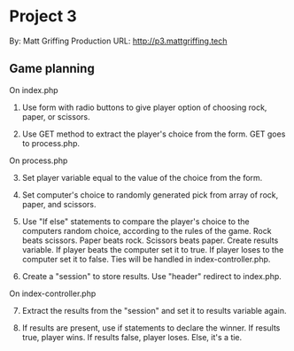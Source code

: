 # Project 3
By: Matt Griffing
Production URL: <http://p3.mattgriffing.tech>

## Game planning

On index.php

1. Use form with radio buttons to give player option of choosing rock, paper, or scissors.

2. Use GET method to extract the player's choice from the form. GET goes to process.php.

On process.php

3. Set player variable equal to the value of the choice from the form.

4. Set computer's choice to randomly generated pick from array of rock, paper, and scissors.

5. Use "If else" statements to compare the player's choice to the computers random choice, according to the rules of the game. Rock beats scissors. Paper beats rock. Scissors beats paper. Create results variable. If player beats the computer set it to true. If player loses to the computer set it to false. Ties will be handled in index-controller.php.

6. Create a "session" to store results. Use "header" redirect to index.php. 

On index-controller.php

7. Extract the results from the "session" and set it to results variable again.

8. If results are present, use if statements to declare the winner. If results true, player wins. If results false, player loses. Else, it's a tie.  